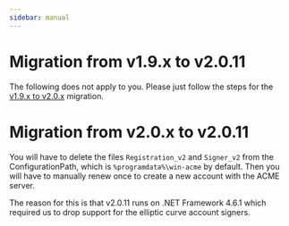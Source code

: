 ```yaml
---
sidebar: manual
---
```


# Migration from v1.9.x to v2.0.11
The following does not apply to you. Please just follow the steps for the 
[v1.9.x to v2.0.x](/manual/upgrading/to-v2.0.0) migration.

# Migration from v2.0.x to v2.0.11
You will have to delete the files `Registration_v2` and `Signer_v2` from the ConfigurationPath,
which is `%programdata%\win-acme` by default. Then you will have to manually renew once to 
create a new account with the ACME server. 

The reason for this is that v2.0.11 runs on .NET Framework 4.6.1 which required us to drop support
for the elliptic curve account signers.